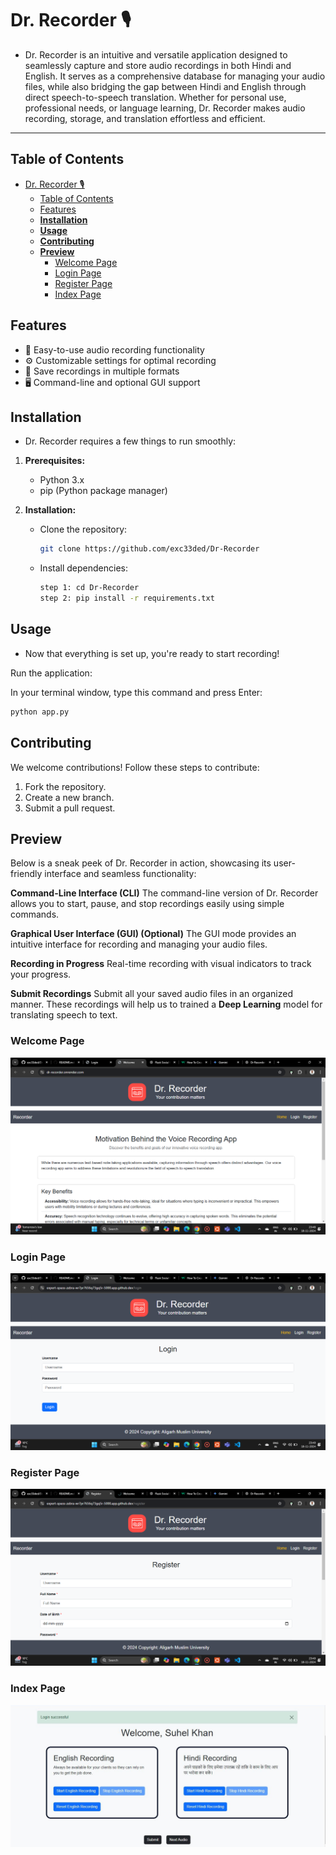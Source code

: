 # Dr. Recorder 🎙️

- Dr. Recorder is an intuitive and versatile application designed to seamlessly capture and store audio recordings in both Hindi and English. It serves as a comprehensive database for managing your audio files, while also bridging the gap between Hindi and English through direct speech-to-speech translation. Whether for personal use, professional needs, or language learning, Dr. Recorder makes audio recording, storage, and translation effortless and efficient.

---  
## Table of Contents
- [Dr. Recorder 🎙️](#dr-recorder-️)
  - [Table of Contents](#table-of-contents)
  - [Features](#features)
  - [**Installation**](#installation)
  - [**Usage**](#usage)
  - [**Contributing**](#contributing)
  - [**Preview**](#preview)
    - [Welcome Page](#welcome-page)
    - [Login Page](#login-page)
    - [Register Page](#register-page)
    - [Index Page](#index-page)

## Features
- 🎤 Easy-to-use audio recording functionality
- ⚙️ Customizable settings for optimal recording
- 📁 Save recordings in multiple formats
- 🖥️ Command-line and optional GUI support

## **Installation**
- Dr. Recorder requires a few things to run smoothly:
1. **Prerequisites:**
   - Python 3.x
   - pip (Python package manager)

2. **Installation:**
   - Clone the repository:
     ```bash
     git clone https://github.com/exc33ded/Dr-Recorder
     ```
   - Install dependencies:
     ```bash
     step 1: cd Dr-Recorder
     step 2: pip install -r requirements.txt
     ```

## **Usage**
- Now that everything is set up, you're ready to start recording!

Run the application:

In your terminal window, type this command and press Enter:

```bash
python app.py
```

## **Contributing**
We welcome contributions! Follow these steps to contribute:

1. Fork the repository.
2. Create a new branch.
3. Submit a pull request.

## **Preview**
Below is a sneak peek of Dr. Recorder in action, showcasing its user-friendly interface and seamless functionality:

**Command-Line Interface (CLI)**
The command-line version of Dr. Recorder allows you to start, pause, and stop recordings easily using simple commands.

**Graphical User Interface (GUI) (Optional)**
The GUI mode provides an intuitive interface for recording and managing your audio files.

**Recording in Progress**
Real-time recording with visual indicators to track your progress.

**Submit Recordings**
Submit all your saved audio files in an organized manner. These recordings will help us to trained a **Deep Learning** model for translating speech to text.

### Welcome Page
![alt text](image.png)

### Login Page
![alt text](image-1.png)

### Register Page
![alt text](image-2.png)

### Index Page

![alt text](image-3.png)
